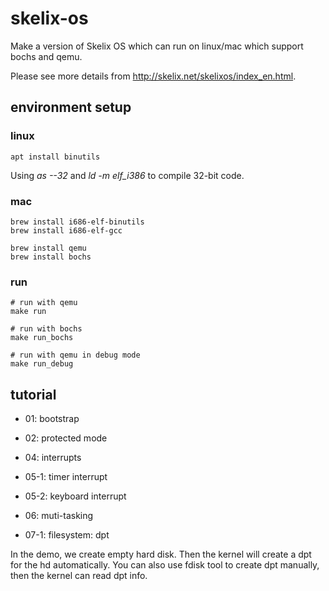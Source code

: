 # skelix-os

Make a version of Skelix OS which can run on linux/mac which support bochs and qemu.

Please see more details from http://skelix.net/skelixos/index_en.html.

## environment setup

### linux

```
apt install binutils
```

Using *as --32* and *ld -m elf_i386* to compile 32-bit code.

### mac

```
brew install i686-elf-binutils
brew install i686-elf-gcc

brew install qemu
brew install bochs
```

### run

```
# run with qemu
make run

# run with bochs
make run_bochs

# run with qemu in debug mode
make run_debug
```

## tutorial

- 01: bootstrap

- 02: protected mode

- 04: interrupts

- 05-1: timer interrupt

- 05-2: keyboard interrupt

- 06: muti-tasking

- 07-1: filesystem: dpt

In the demo, we create empty hard disk. Then the kernel will create a dpt for the hd automatically. You can also use fdisk tool to create dpt manually, then the kernel can read dpt info.


